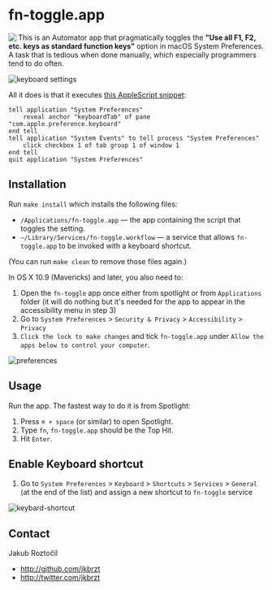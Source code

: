 # fn-toggle.app

<img align="left" src="https://github.com/jkbrzt/macos-fn-toggle/blob/master/fn-toggle.workflow/Contents/QuickLook/Thumbnail.png">

This is an Automator app that pragmatically toggles the
**"Use all F1, F2, etc. keys as standard function keys"**
option in macOS System Preferences. A task that is tedious
when done manually, which especially programmers tend to do often.

![keyboard settings](https://github.com/jkbrzt/macos-fn-toggle/blob/master/screenshots/keyboard-settings.png)

All it does is that it executes 
[this AppleScript snippet](http://apple.stackexchange.com/questions/59178#answer-60496):

```applescript
tell application "System Preferences"
	reveal anchor "keyboardTab" of pane "com.apple.preference.keyboard"
end tell
tell application "System Events" to tell process "System Preferences"
	click checkbox 1 of tab group 1 of window 1
end tell
quit application "System Preferences"
```


## Installation

Run `make install` which installs the following files:

* `/Applications/fn-toggle.app` — the app containing the script that toggles 
  the setting.
* `~/Library/Services/fn-toggle.workflow` — a service that allows 
  `fn-toggle.app` to be invoked with a keyboard shortcut.

(You can run `make clean` to remove those files again.)

In OS X 10.9 (Mavericks) and later, you also need to:

1. Open the `fn-toggle` app once either from spotlight or from `Applications` 
   folder (it will do nothing but it's needed for the app to appear in  the 
   accessibility menu in step 3)
2. Go to `System Preferences` > `Security & Privacy` > `Accessibility` > 
   `Privacy` 
3. `Click the lock to make changes` and tick `fn-toggle.app` under 
   `Allow the apps below to control your computer`.


![preferences](https://github.com/jkbrzt/macos-fn-toggle/blob/master/screenshots/privacy-settings.png)


## Usage

Run the app. The fastest way to do it is from Spotlight:

1. Press `⌘ + space` (or similar) to open Spotlight.
2. Type `fn`, `fn-toggle.app` should be the Top Hit.
3. Hit `Enter`.

## Enable Keyboard shortcut

1. Go to `System Preferences` > `Keyboard` > `Shortcuts` > `Services` > `General` 
   (at the end of the list) and assign a new shortcut to `fn-toggle` service


![keybard-shortcut](https://github.com/jkbrzt/macos-fn-toggle/blob/master/screenshots/keyboard-shortcut.png)


## Contact

Jakub Roztočil

* http://github.com/jkbrzt
* http://twitter.com/jkbrzt
